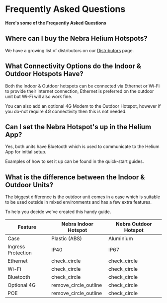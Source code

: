 # Frequently Asked Questions

**Here's some of the Frequently Asked Questions**

## Where can I buy the Nebra Helium Hotspots?

We have a growing list of distributors on our [Distributors](distributors.md) page.

## What Connectivity Options do the Indoor & Outdoor Hotspots Have?

Both the Indoor & Outdoor hotspots can be connected via Ethernet or Wi-Fi to provide their internet connection, Ethernet is preferred on the outdoor unit but Wi-Fi will also work fine.

You can also add an optional 4G Modem to the Outdoor Hotspot, however if you do-not require 4G connectivity then this is not needed.

## Can I set the Nebra Hotspot's up in the Helium App?

Yes, both units have Bluetooth which is used to communicate to the Helium App for initial setup.

Examples of how to set it up can be found in the quick-start guides.

## What is the difference between the Indoor & Outdoor Units?

The biggest difference is the outdoor unit comes in a case which is suitable to be used outside in mixed environments and has a few extra features.

To help you decide we've created this handy guide.

| Feature | Nebra Indoor Hotspot | Nebra Outdoor Hotspot |
| --- | ---  | --- |
| Case | Plastic (ABS) | Aluminium |
| Ingress Protection | IP40 | IP67 |
| Ethernet | <span class="material-icons">check_circle</span> | <span class="material-icons">check_circle</span>  |
| Wi-Fi | <span class="material-icons">check_circle</span>  | <span class="material-icons">check_circle</span>  |
| Bluetooth | <span class="material-icons">check_circle</span>  | <span class="material-icons">check_circle</span>  |
| Optional 4G | <span class="material-icons">remove_circle_outline</span> | <span class="material-icons">check_circle</span>  |
| POE | <span class="material-icons">remove_circle_outline</span>  | <span class="material-icons">check_circle</span>  |

